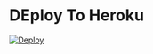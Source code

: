 # DEploy To Heroku
[![Deploy](https://www.herokucdn.com/deploy/button.svg)](https://heroku.com/deploy?template=https://github.com/57Yadier/code-evea-directo)
